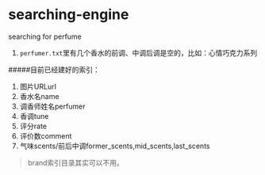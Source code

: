 # searching-engine
searching for perfume
1. ``perfumer.txt``里有几个香水的前调、中调后调是空的，比如：心情巧克力系列


#####目前已经建好的索引：
1. 图片URLurl
2. 香水名name
3. 调香师姓名perfumer
4. 香调tune
5. 评分rate
6. 评价数comment
7. 气味scents/前后中调former_scents,mid_scents,last_scents

> brand索引目录其实可以不用。
